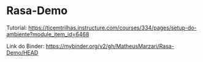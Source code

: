 # Rasa-Demo
Tutorial: https://ticemtrilhas.instructure.com/courses/334/pages/setup-do-ambiente?module_item_id=6468

Link do Binder: https://mybinder.org/v2/gh/MatheusMarzari/Rasa-Demo/HEAD
